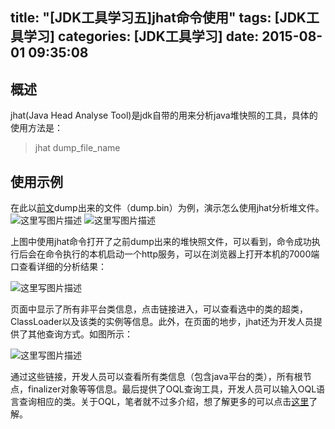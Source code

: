 title: "[JDK工具学习五]jhat命令使用"
tags: [JDK工具学习]
categories: [JDK工具学习]
date: 2015-08-01 09:35:08
---
## 概述
jhat(Java Head Analyse Tool)是jdk自带的用来分析java堆快照的工具，具体的使用方法是：
> jhat dump_file_name
<!--more-->
## 使用示例
在此以[前文](http://blog.csdn.net/winwill2012/article/details/46337339)dump出来的文件（dump.bin）为例，演示怎么使用jhat分析堆文件。
![这里写图片描述](http://img.blog.csdn.net/20150602234741933)
![这里写图片描述](http://img.blog.csdn.net/20150602234954912)

上图中使用jhat命令打开了之前dump出来的堆快照文件，可以看到，命令成功执行后会在命令执行的本机启动一个http服务，可以在浏览器上打开本机的7000端口查看详细的分析结果：

![这里写图片描述](http://img.blog.csdn.net/20150602235100896)

页面中显示了所有非平台类信息，点击链接进入，可以查看选中的类的超类，ClassLoader以及该类的实例等信息。此外，在页面的地步，jhat还为开发人员提供了其他查询方式。如图所示：

![这里写图片描述](http://img.blog.csdn.net/20150602235508379)

通过这些链接，开发人员可以查看所有类信息（包含java平台的类），所有根节点，finalizer对象等等信息。最后提供了OQL查询工具，开发人员可以输入OQL语言查询相应的类。关于OQL，笔者就不过多介绍，想了解更多的可以点击[这里](http://su1216.iteye.com/blog/1535776)了解。
